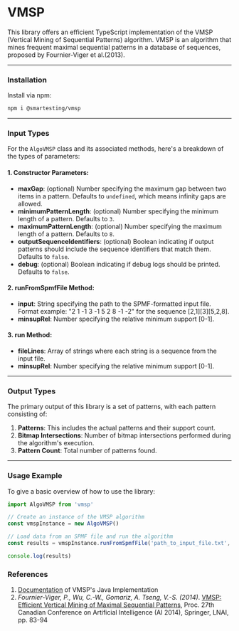 # VMSP

This library offers an efficient TypeScript implementation of the VMSP (Vertical Mining of Sequential Patterns) algorithm. VMSP is an algorithm that mines frequent maximal sequential patterns in a database of sequences, proposed by Fournier-Viger et al.(2013). 


___

### Installation

Install via npm:

```bash
npm i @smartesting/vmsp

```
___

### Input Types

For the `AlgoVMSP` class and its associated methods, here's a breakdown of the types of parameters:

#### 1\. Constructor Parameters:

-   **maxGap**: (optional) Number specifying the maximum gap between two items in a pattern. Defaults to `undefined`, which means infinity gaps are allowed.
-   **minimumPatternLength**: (optional) Number specifying the minimum length of a pattern. Defaults to `3`.
-   **maximumPatternLength**: (optional) Number specifying the maximum length of a pattern. Defaults to `8`.
-   **outputSequenceIdentifiers**: (optional) Boolean indicating if output patterns should include the sequence identifiers that match them. Defaults to `false`.
-   **debug**: (optional) Boolean indicating if debug logs should be printed. Defaults to `false`.

#### 2\. runFromSpmfFile Method:

-   **input**: String specifying the path to the SPMF-formatted input file. Format example: "2 1 -1 3 -1 5 2 8 -1 -2" for the sequence \[2,1\]\[3\]\[5,2,8\].
-   **minsupRel**: Number specifying the relative minimum support \[0-1\].

#### 3\. run Method:

-   **fileLines**: Array of strings where each string is a sequence from the input file.
-   **minsupRel**: Number specifying the relative minimum support \[0-1\].

___

### Output Types

The primary output of this library is a set of patterns, with each pattern consisting of:

1.  **Patterns**: This includes the actual patterns and their support count.
2.  **Bitmap Intersections**: Number of bitmap intersections performed during the algorithm's execution.
3.  **Pattern Count**: Total number of patterns found.

___

### Usage Example

To give a basic overview of how to use the library:

```javascript
import AlgoVMSP from 'vmsp'

// Create an instance of the VMSP algorithm
const vmspInstance = new AlgoVMSP()

// Load data from an SPMF file and run the algorithm
const results = vmspInstance.runFromSpmfFile('path_to_input_file.txt', 0.01)

console.log(results)

```

### References
1. [Documentation](https://www.philippe-fournier-viger.com/spmf/VMSP.php) of VMSP's Java Implementation
2. *Fournier-Viger, P., Wu, C.-W., Gomariz, A. Tseng, V.-S. (2014)*. [VMSP: Efficient Vertical Mining of Maximal Sequential Patterns](https://www.philippe-fournier-viger.com/spmf/VMSP_maximal_sequential_patterns_2014.pdf), Proc. 27th Canadian Conference on Artificial Intelligence (AI 2014), Springer, LNAI, pp. 83-94

